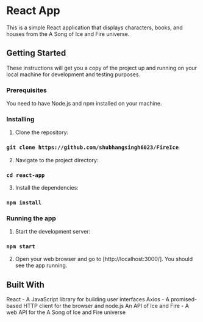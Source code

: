 # React App

This is a simple React application that displays characters, books, and houses from the A Song of Ice and Fire universe.

## Getting Started

These instructions will get you a copy of the project up and running on your local machine for development and testing purposes.

### Prerequisites

You need to have Node.js and npm installed on your machine.

### Installing

1. Clone the repository:

### `git clone https://github.com/shubhangsingh6023/FireIce`

2. Navigate to the project directory:

### `cd react-app`

3. Install the dependencies:

### `npm install`

### Running the app

1. Start the development server:

### `npm start`

2. Open your web browser and go to [http://localhost:3000/]. You should see the app running.

## Built With

React - A JavaScript library for building user interfaces
Axios - A promised-based HTTP client for the browser and node.js
An API of Ice and Fire - A web API for the A Song of Ice and Fire universe
